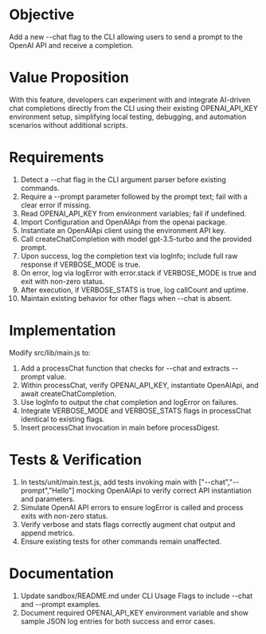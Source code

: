 # Objective
Add a new --chat flag to the CLI allowing users to send a prompt to the OpenAI API and receive a completion.

# Value Proposition
With this feature, developers can experiment with and integrate AI-driven chat completions directly from the CLI using their existing OPENAI_API_KEY environment setup, simplifying local testing, debugging, and automation scenarios without additional scripts.

# Requirements
1. Detect a --chat flag in the CLI argument parser before existing commands.
2. Require a --prompt parameter followed by the prompt text; fail with a clear error if missing.
3. Read OPENAI_API_KEY from environment variables; fail if undefined.
4. Import Configuration and OpenAIApi from the openai package.
5. Instantiate an OpenAIApi client using the environment API key.
6. Call createChatCompletion with model gpt-3.5-turbo and the provided prompt.
7. Upon success, log the completion text via logInfo; include full raw response if VERBOSE_MODE is true.
8. On error, log via logError with error.stack if VERBOSE_MODE is true and exit with non-zero status.
9. After execution, if VERBOSE_STATS is true, log callCount and uptime.
10. Maintain existing behavior for other flags when --chat is absent.

# Implementation
Modify src/lib/main.js to:
1. Add a processChat function that checks for --chat and extracts --prompt value.
2. Within processChat, verify OPENAI_API_KEY, instantiate OpenAIApi, and await createChatCompletion.
3. Use logInfo to output the chat completion and logError on failures.
4. Integrate VERBOSE_MODE and VERBOSE_STATS flags in processChat identical to existing flags.
5. Insert processChat invocation in main before processDigest.

# Tests & Verification
1. In tests/unit/main.test.js, add tests invoking main with ["--chat","--prompt","Hello"] mocking OpenAIApi to verify correct API instantiation and parameters.
2. Simulate OpenAI API errors to ensure logError is called and process exits with non-zero status.
3. Verify verbose and stats flags correctly augment chat output and append metrics.
4. Ensure existing tests for other commands remain unaffected.

# Documentation
1. Update sandbox/README.md under CLI Usage Flags to include --chat and --prompt examples.
2. Document required OPENAI_API_KEY environment variable and show sample JSON log entries for both success and error cases.

